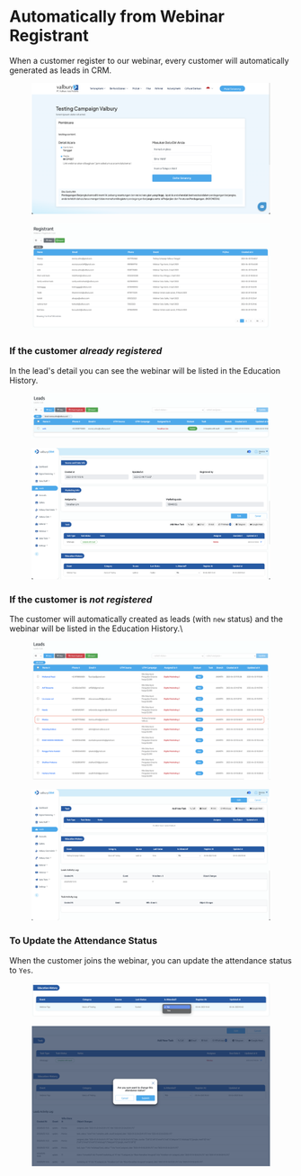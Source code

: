 # Automatically from Webinar Registrant

When a customer register to our webinar, every customer will automatically generated as leads in CRM.

<figure><img src="../../../.gitbook/assets/image (1).png" alt=""><figcaption></figcaption></figure>

<figure><img src="../../../.gitbook/assets/image (15).png" alt=""><figcaption></figcaption></figure>

### If the customer _**already registered**_

In the lead's detail you can see the webinar will be listed in the Education History.

<figure><img src="../../../.gitbook/assets/image (11).png" alt=""><figcaption></figcaption></figure>

<figure><img src="../../../.gitbook/assets/image (22).png" alt=""><figcaption></figcaption></figure>

### If the customer is _**not registered**_&#x20;

The customer will automatically created as leads (with `new` status) and the webinar will be listed in the Education History.\


<figure><img src="../../../.gitbook/assets/image (3).png" alt=""><figcaption></figcaption></figure>

<figure><img src="../../../.gitbook/assets/image (21).png" alt=""><figcaption></figcaption></figure>

### To Update the Attendance Status

When the customer joins the webinar, you can update the attendance status to `Yes`.

<figure><img src="../../../.gitbook/assets/image (10).png" alt=""><figcaption></figcaption></figure>

<figure><img src="../../../.gitbook/assets/image (20).png" alt=""><figcaption></figcaption></figure>
